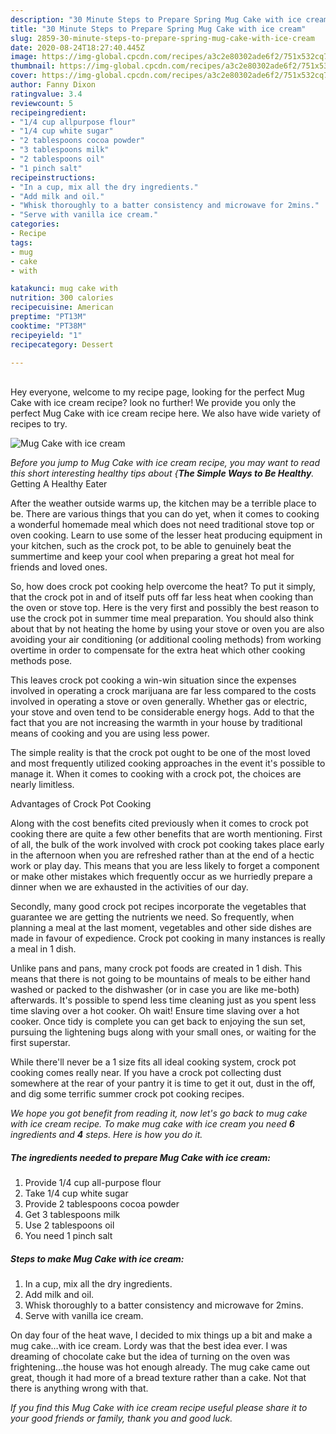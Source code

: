 ```yaml
---
description: "30 Minute Steps to Prepare Spring Mug Cake with ice cream"
title: "30 Minute Steps to Prepare Spring Mug Cake with ice cream"
slug: 2859-30-minute-steps-to-prepare-spring-mug-cake-with-ice-cream
date: 2020-08-24T18:27:40.445Z
image: https://img-global.cpcdn.com/recipes/a3c2e80302ade6f2/751x532cq70/mug-cake-with-ice-cream-recipe-main-photo.jpg
thumbnail: https://img-global.cpcdn.com/recipes/a3c2e80302ade6f2/751x532cq70/mug-cake-with-ice-cream-recipe-main-photo.jpg
cover: https://img-global.cpcdn.com/recipes/a3c2e80302ade6f2/751x532cq70/mug-cake-with-ice-cream-recipe-main-photo.jpg
author: Fanny Dixon
ratingvalue: 3.4
reviewcount: 5
recipeingredient:
- "1/4 cup allpurpose flour"
- "1/4 cup white sugar"
- "2 tablespoons cocoa powder"
- "3 tablespoons milk"
- "2 tablespoons oil"
- "1 pinch salt"
recipeinstructions:
- "In a cup, mix all the dry ingredients."
- "Add milk and oil."
- "Whisk thoroughly to a batter consistency and microwave for 2mins."
- "Serve with vanilla ice cream."
categories:
- Recipe
tags:
- mug
- cake
- with

katakunci: mug cake with 
nutrition: 300 calories
recipecuisine: American
preptime: "PT13M"
cooktime: "PT38M"
recipeyield: "1"
recipecategory: Dessert

---
```

<br>
Hey everyone, welcome to my recipe page, looking for the perfect Mug Cake with ice cream recipe? look no further! We provide you only the perfect Mug Cake with ice cream recipe here. We also have wide variety of recipes to try.
<br>


![Mug Cake with ice cream](https://img-global.cpcdn.com/recipes/a3c2e80302ade6f2/751x532cq70/mug-cake-with-ice-cream-recipe-main-photo.jpg)

<i>Before you jump to Mug Cake with ice cream recipe, you may want to read this short interesting healthy tips about {<strong>The Simple Ways to Be Healthy</strong>.</i>
Getting A Healthy Eater


After the weather outside warms up, the kitchen may be a terrible place to be. There are various things that you can do yet, when it comes to cooking a wonderful homemade meal which does not need traditional stove top or oven cooking. Learn to use some of the lesser heat producing equipment in your kitchen, such as the crock pot, to be able to genuinely beat the summertime and keep your cool when preparing a great hot meal for friends and loved ones.

So, how does crock pot cooking help overcome the heat? To put it simply, that the crock pot in and of itself puts off far less heat when cooking than the oven or stove top. Here is the very first and possibly the best reason to use the crock pot in summer time meal preparation. You should also think about that by not heating the home by using your stove or oven you are also avoiding your air conditioning (or additional cooling methods) from working overtime in order to compensate for the extra heat which other cooking methods pose.

This leaves crock pot cooking a win-win situation since the expenses involved in operating a crock marijuana are far less compared to the costs involved in operating a stove or oven generally. Whether gas or electric, your stove and oven tend to be considerable energy hogs. Add to that the fact that you are not increasing the warmth in your house by traditional means of cooking and you are using less power.

 The simple reality is that the crock pot ought to be one of the most loved and most frequently utilized cooking approaches in the event it's possible to manage it. When it comes to cooking with a crock pot, the choices are nearly limitless.  

Advantages of Crock Pot Cooking

Along with the cost benefits cited previously when it comes to crock pot cooking there are quite a few other benefits that are worth mentioning. First of all, the bulk of the work involved with crock pot cooking takes place early in the afternoon when you are refreshed rather than at the end of a hectic work or play day. This means that you are less likely to forget a component or make other mistakes which frequently occur as we hurriedly prepare a dinner when we are exhausted in the activities of our day.

Secondly, many good crock pot recipes incorporate the vegetables that guarantee we are getting the nutrients we need. So frequently, when planning a meal at the last moment, vegetables and other side dishes are made in favour of expedience. Crock pot cooking in many instances is really a meal in 1 dish.

 Unlike pans and pans, many crock pot foods are created in 1 dish. This means that there is not going to be mountains of meals to be either hand washed or packed to the dishwasher (or in case you are like me-both) afterwards. It's possible to spend less time cleaning just as you spent less time slaving over a hot cooker. Oh wait! Ensure time slaving over a hot cooker. Once tidy is complete you can get back to enjoying the sun set, pursuing the lightening bugs along with your small ones, or waiting for the first superstar.

While there'll never be a 1 size fits all ideal cooking system, crock pot cooking comes really near. If you have a crock pot collecting dust somewhere at the rear of your pantry it is time to get it out, dust in the off, and dig some terrific summer crock pot cooking recipes.


<i>We hope you got benefit from reading it, now let's go back to mug cake with ice cream recipe. To make mug cake with ice cream you need <strong>6</strong> ingredients and <strong>4</strong> steps. Here is how you do it.
</i>

##### The ingredients needed to prepare Mug Cake with ice cream:

1. Provide 1/4 cup all-purpose flour
1. Take 1/4 cup white sugar
1. Provide 2 tablespoons cocoa powder
1. Get 3 tablespoons milk
1. Use 2 tablespoons oil
1. You need 1 pinch salt


##### Steps to make Mug Cake with ice cream:

1. In a cup, mix all the dry ingredients.
1. Add milk and oil.
1. Whisk thoroughly to a batter consistency and microwave for 2mins.
1. Serve with vanilla ice cream.


On day four of the heat wave, I decided to mix things up a bit and make a mug cake…with ice cream. Lordy was that the best idea ever. I was dreaming of chocolate cake but the idea of turning on the oven was frightening…the house was hot enough already. The mug cake came out great, though it had more of a bread texture rather than a cake. Not that there is anything wrong with that. 

<i>If you find this Mug Cake with ice cream recipe useful please share it to your good friends or family, thank you and good luck.</i>

